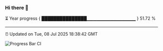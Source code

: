 ### Hi there 👋

⏳ Year progress { ███████████████▁▁▁▁▁▁▁▁▁▁▁▁▁▁▁ } 51.72 %

---

⏰ Updated on Tue, 08 Jul 2025 18:38:42 GMT

![Progress Bar CI](https://github.com/DhruviPatel157/GitHub-Actions-Demo/workflows/Progress%20Bar%20CI/badge.svg)
